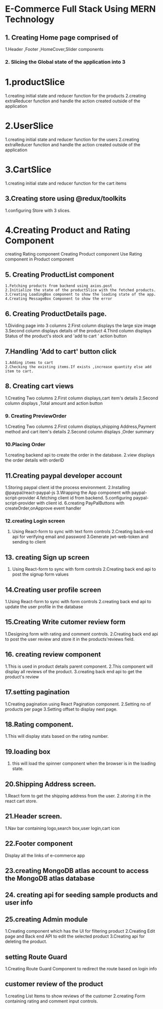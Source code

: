 # E-Commerce Full Stack Using MERN Technology

## 1. Creating Home page comprised of

1.Header ,Footer ,HomeCover,Slider components

### 2. Slicing the Global state of the application into 3

# 1.productSlice

1.creating initial state and reducer function for the products
2.creating extraReducer function and handle the action created outside of the application

# 2.UserSlice

1.creating initial state and reducer function for the users
2.creating extraReducer function and handle the action created outside of the application

# 3.CartSlice

1.creating initial state and reducer function for the cart items

## 3.Creating store using @redux/toolkits

1.configuring Store with 3 slices.

# 4.Creating Product and Rating Component

creating Rating component
Creating Product component
Use Rating component in Product component

## 5. Creating ProductList component

    1.Fetching products from backend using axios.post
    2.Initialize the state of the productSlice with the fetched products.
    3.Creating LoadingBox component to show the loading state of the app.
    4.Creating MessageBox Component to show the error

## 6. Creating ProductDetails page.

1.Dividing page into 3 columns
2.First column displays the large size image
3.Second column displays details of the product
4.Third column displays Status of the product's stock and 'add to cart ' action button

## 7.Handling 'Add to cart' button click

    1.Adding items to cart
    2.Checking the existing items.If exists ,increase quantity else add item to cart.

## 8. Creating cart views

1.Creating Two columns
2.First column displays,cart item's details
2.Second column displays ,Total amount and action button

### 9. Creating PreviewOrder

1.Creating Two columns
2.First column displays,shipping Address,Payment method and cart item's details
2.Second column displays ,Order summary

### 10.Placing Order

1.creating backend api to create the order in the database.
2.view displays the order details with orderID

## 11.Creating paypal developer account

1.Storing paypal client id the process environment.
2.Installing @paypal/react-paypal-js
3.Wrapping the App component with paypal-script-provider
4.fetching client id from backend.
5.configuring paypal-script-provider with client id.
6.creating PayPalButtons with createOrder,onApprove event handler

### 12.creating Login screen

1. Using React-form to sync with text form controls
   2.Creating back-end api for verifying email and password
   3.Generate jwt-web-token and sending to client

## 13. creating Sign up screen

1. Using React-form to sync with form controls
   2.Creating back end api to post the signup form values

## 14.Creating user profile screen

1.Using React-form to sync with form controls
2.creating back end api to update the user profile in the database

## 15.Creating Write cutomer review form

1.Designing form with rating and comment controls.
2.Creating back end api to post the user review and store it in the products'reviews field.

## 16. creating review component

1.This is used in product details parent component.
2.This component will display all reviews of the product.
3.creating back end api to get the product's review

## 17.setting pagination

1.Creating pagination using React Pagination component.
2.Setting no of products per page
3.Setting offset to display next page.

## 18.Rating component.

1.This will display stats based on the rating number.

## 19.loading box

1. this will load the spinner component when the browser is in the loading state.

## 20.Shipping Address screen.

1.React form to get the shipping address from the user.
2.storing it in the react cart store.

## 21.Header screen.

1.Nav bar containing logo,search box,user login,cart icon

## 22.Footer component

Display all the links of e-commerce app

## 23.creating MongoDB atlas account to access the MongoDB atlas database

## 24. creating api for seeding sample products and user info

## 25.creating Admin module

1.Creating component which has the UI for filtering product
2.Creating Edit page and Back end API to edit the selected product
3.Creating api for deleting the product.

## setting Route Guard

1.Creating Route Guard Component to redirect the route based on login info

## customer review of the product

1.creating List Items to show reviews of the customer
2.creating Form containing rating and comment input controls.
